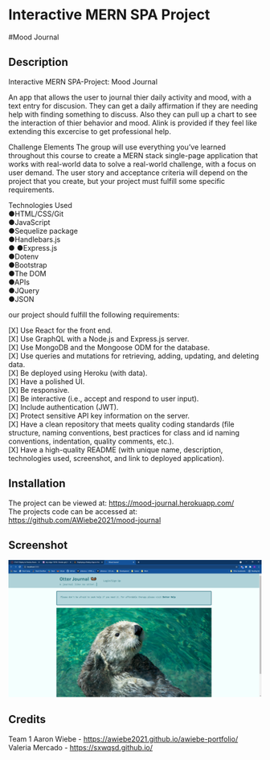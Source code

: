 # Interactive MERN SPA Project 
#Mood Journal

## Description 

Interactive MERN SPA-Project: Mood Journal

An app that allows the user to journal thier daily activity and mood, with a text entry for discusion. They can get a daily affirmation if they are needing help with finding something to discuss. Also they can pull up a chart to see the interaction of thier behavior and mood.  Alink is provided if they feel like extending this excercise to get professional help.

Challenge Elements
The group will use everything you’ve learned throughout this course to create a MERN stack single-page application that works with real-world data to solve a real-world challenge, with a focus on user demand. The user story and acceptance criteria will depend on the project that you create, but your project must fulfill some specific requirements. 

Technologies Used<br>
●HTML/CSS/Git<br>
●JavaScript<br>
●Sequelize package <br>
●Handlebars.js<br> 
●
●Express.js<br>
●Dotenv<br>
●Bootstrap<br>
●The DOM<br>
●APIs<br>
●JQuery<br>
●JSON<br>

our project should fulfill the following requirements:

  [X]  Use React for the front end.<br>
  [X]  Use GraphQL with a Node.js and Express.js server.<br>
  [X]  Use MongoDB and the Mongoose ODM for the database.<br>
  [X]  Use queries and mutations for retrieving, adding, updating, and deleting data.<br>
  [X]  Be deployed using Heroku (with data).<br>
  [X]  Have a polished UI.<br>
  [X]  Be responsive.<br>
  [X]  Be interactive (i.e., accept and respond to user input).<br>
  [X]  Include authentication (JWT).<br>
  [X]  Protect sensitive API key information on the server.<br>
  [X]  Have a clean repository that meets quality coding standards (file structure, naming conventions, best practices for class and id naming conventions, indentation, quality comments, etc.).<br>
  [X]  Have a high-quality README (with unique name, description, technologies used, screenshot, and link to deployed application).<br>
 

## Installation

The project can be viewed at: https://mood-journal.herokuapp.com/ <br>
The projects code can be accessed at: https://github.com/AWiebe2021/mood-journal

## Screenshot
![mood-journal Screenshot](./Screenshot.png)

## Credits
Team 1
Aaron Wiebe - https://awiebe2021.github.io/awiebe-portfolio/ <br>
Valeria Mercado - https://sxwqsd.github.io/ <br>
